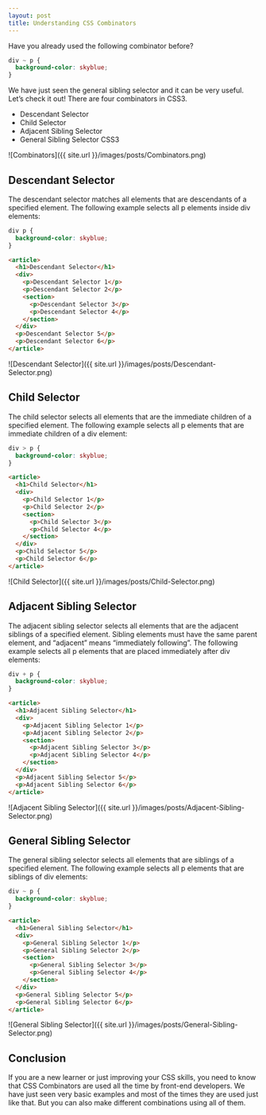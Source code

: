 ```yaml
---
layout: post
title: Understanding CSS Combinators
---
```


Have you already used the following combinator before?

```css
div ~ p {
  background-color: skyblue;
}
```

We have just seen the general sibling selector and it can be very useful. Let’s check it out! There are four combinators in CSS3.

- Descendant Selector
- Child Selector
- Adjacent Sibling Selector
- General Sibling Selector CSS3

![Combinators]({{ site.url }}/images/posts/Combinators.png)

## Descendant Selector

The descendant selector matches all elements that are descendants of a specified element. The following example selects all p elements inside div elements:

```css
div p {
  background-color: skyblue;
}
```

```html
<article>
  <h1>Descendant Selector</h1>
  <div>
    <p>Descendant Selector 1</p>
    <p>Descendant Selector 2</p>
    <section>
      <p>Descendant Selector 3</p>
      <p>Descendant Selector 4</p>
    </section>
  </div>
  <p>Descendant Selector 5</p>
  <p>Descendant Selector 6</p>
</article>
```

![Descendant Selector]({{ site.url }}/images/posts/Descendant-Selector.png)

## Child Selector

The child selector selects all elements that are the immediate children of a specified element. The following example selects all p elements that are immediate children of a div element:

```css
div > p {
  background-color: skyblue;
}
```

```html
<article>
  <h1>Child Selector</h1>
  <div>
    <p>Child Selector 1</p>
    <p>Child Selector 2</p>
    <section>
      <p>Child Selector 3</p>
      <p>Child Selector 4</p>
    </section>
  </div>
  <p>Child Selector 5</p>
  <p>Child Selector 6</p>
</article>
```

![Child Selector]({{ site.url }}/images/posts/Child-Selector.png)

## Adjacent Sibling Selector

The adjacent sibling selector selects all elements that are the adjacent siblings of a specified element. Sibling elements must have the same parent element, and “adjacent” means “immediately following”. The following example selects all p elements that are placed immediately after div elements:

```css
div + p {
  background-color: skyblue;
}
```

```html
<article>
  <h1>Adjacent Sibling Selector</h1>
  <div>
    <p>Adjacent Sibling Selector 1</p>
    <p>Adjacent Sibling Selector 2</p>
    <section>
      <p>Adjacent Sibling Selector 3</p>
      <p>Adjacent Sibling Selector 4</p>
    </section>
  </div>
  <p>Adjacent Sibling Selector 5</p>
  <p>Adjacent Sibling Selector 6</p>
</article>
```

![Adjacent Sibling Selector]({{ site.url }}/images/posts/Adjacent-Sibling-Selector.png)

## General Sibling Selector

The general sibling selector selects all elements that are siblings of a specified element. The following example selects all p elements that are siblings of div elements:

```css
div ~ p {
  background-color: skyblue;
}
```

```html
<article>
  <h1>General Sibling Selector</h1>
  <div>
    <p>General Sibling Selector 1</p>
    <p>General Sibling Selector 2</p>
    <section>
      <p>General Sibling Selector 3</p>
      <p>General Sibling Selector 4</p>
    </section>
  </div>
  <p>General Sibling Selector 5</p>
  <p>General Sibling Selector 6</p>
</article>
```

![General Sibling Selector]({{ site.url }}/images/posts/General-Sibling-Selector.png)

## Conclusion

If you are a new learner or just improving your CSS skills, you need to know that CSS Combinators are used all the time by front-end developers. We have just seen very basic examples and most of the times they are used just like that. But you can also make different combinations using all of them.